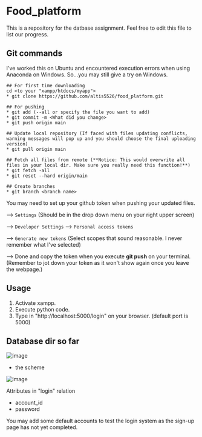# Food_platform
This is a repository for the datbase assignment. Feel free to edit this file to list our progress.
## Git commands

I've worked this on Ubuntu and encountered execution errors when using Anaconda on Windows. So...you may still give a try on Windows.
```
## For first time downloading
cd <to your "xampp/htdocs/myapp">
* git clone https://github.com/altis5526/food_platform.git

## For pushing
* git add (--all or specify the file you want to add)
* git commit -m <What did you change>
* git push origin main

## Update local repository (If faced with files updating conflicts, warning messages will pop up and you should choose the final uploading version)
* git pull origin main

## Fetch all files from remote (**Notice: This would overwrite all files in your local dir. Make sure you really need this function!**)
* git fetch -all
* git reset --hard origin/main

## Create branches
* git branch <branch name>
```
You may need to set up your github token when pushing your updated files.

--> `Settings` (Should be in the drop down menu on your right upper screen)

--> `Developer Settings` --> `Personal access tokens`

--> `Generate new tokens` (Select scopes that sound reasonable. I never remember what I've selected) 

--> Done and copy the token when you execute **git push** on your terminal. (Remember to jot down your token as it won't show again once you leave the webpage.)

## Usage
1. Activate xampp.
2. Execute python code.
3. Type in "http://localhost:5000/login" on your browser. (default port is 5000)

## Database dir so far
![image](https://user-images.githubusercontent.com/40194798/167246089-099a6c61-18a1-4fb7-8ba2-9af97035f39e.png)

- the scheme


![image](https://user-images.githubusercontent.com/35695972/167262406-0700f941-f43e-4303-a126-a3848d40a1ee.png)


Attributes in "login" relation
* account_id
* password

You may add some default accounts to test the login system as the sign-up page has not yet completed.
